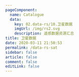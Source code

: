```yaml
---
pageComponent: 
  name: Catalogue
  data: 
    key: 02.data-rs/10.卫星数据
    imgUrl: /img/rs2.svg
    description: 遥感数据资源汇总
title: 卫星数据
date: 2020-03-11 21:50:53
permalink: /data-rs-sat
sidebar: false
article: false
comment: false
editLink: false
---
```

